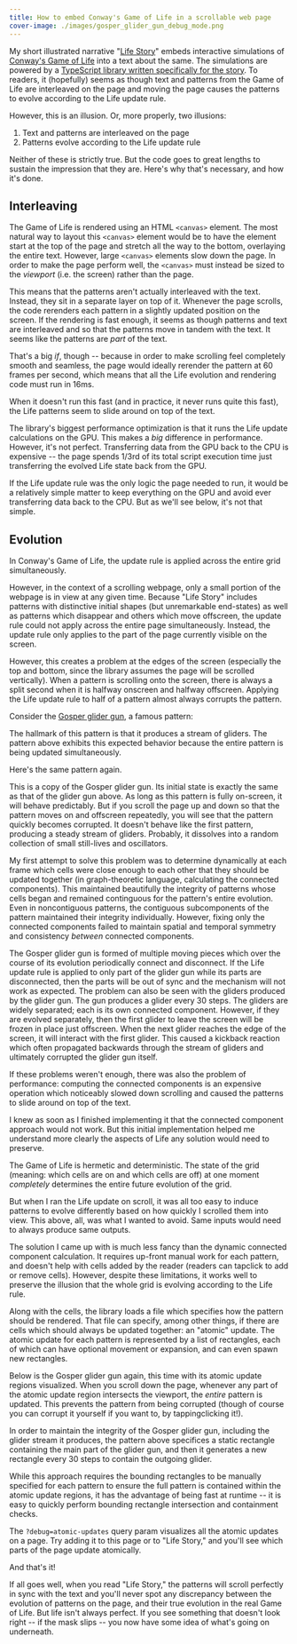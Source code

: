 ```yaml
---
title: How to embed Conway's Game of Life in a scrollable web page
cover-image: ./images/gosper_glider_gun_debug_mode.png
---
```


My short illustrated narrative "[Life Story](/projects/lifestory)" embeds interactive simulations of [Conway's Game of Life](https://en.wikipedia.org/wiki/Conway%27s_Game_of_Life) into a text about the same. The simulations are powered by a [TypeScript library written specifically
for the story](https://github.com/justinmanley/lifescroll). To readers, it (hopefully) seems as though text and patterns from the Game of Life are interleaved on the page and moving the page causes the patterns to evolve according to the Life update rule.

However, this is an illusion. Or, more properly, two illusions:

1. Text and patterns are interleaved on the page
2. Patterns evolve according to the Life update rule

Neither of these is strictly true. But the code goes to great lengths to sustain the impression that they are. Here's why that's necessary, and how it's done.

## Interleaving

The Game of Life is rendered using an HTML `<canvas>` element. The most natural way to layout this `<canvas>` element would be to have the element start at the top of the page and stretch all the way to the bottom, overlaying the entire text. However, large `<canvas>` elements slow down the page. In order to make the page perform well, the `<canvas>` must instead be sized to the _viewport_ (i.e. the screen) rather than the page.

This means that the patterns aren't actually interleaved with the text. Instead, they sit in a separate layer on top of it. Whenever the page scrolls, the code rerenders each pattern in a slightly updated position on the screen. If the rendering is fast enough, it seems as though patterns and text are interleaved and so that the patterns move in tandem with the text. It seems like the patterns are _part_ of the text.

That's a big _if_, though -- because in order to make scrolling feel completely smooth and seamless, the page would ideally rerender the pattern at 60 frames per second, which means that all the Life evolution and rendering code must run in 16ms.

When it doesn't run this fast (and in practice, it never runs quite this fast), the Life patterns seem to slide around on top of the text.

The library's biggest performance optimization is that it runs the Life update calculations on the GPU. This makes a _big_ difference in performance. However, it's not perfect. Transferring data from the GPU back to the CPU is expensive -- the page spends 1/3rd of its total script execution time just transferring the evolved Life state back from the GPU.

If the Life update rule was the only logic the page needed to run, it would be a relatively simple matter to keep everything on the GPU and avoid ever transferring data back to the CPU. But as we'll see below, it's not that simple.

## Evolution

In Conway's Game of Life, the update rule is applied across the entire grid simultaneously.

However, in the context of a scrolling webpage, only a small portion of the webpage is in view at any given time. Because "Life Story" includes patterns with distinctive initial shapes (but unremarkable end-states) as well as patterns which disappear and others which move offscreen, the update rule could not apply across the entire page simultaneously. Instead, the update rule only applies to the part of the page currently visible on the screen.

However, this creates a problem at the edges of the screen (especially the top and bottom, since the library assumes the page will be scrolled vertically). When a pattern is scrolling onto the screen, there is always a split second when it is halfway onscreen and halfway offscreen. Applying the Life update rule to half of a pattern almost always corrupts the pattern.

Consider the [Gosper glider gun](https://conwaylife.com/wiki/Gosper_glider_gun), a famous pattern:

<pattern-anchor src=./patterns/gosper-glider-gun.rle></pattern-anchor>

The hallmark of this pattern is that it produces a stream of gliders. The pattern above exhibits this expected behavior because the entire pattern is being updated simultaneously.

Here's the same pattern again.

<pattern-anchor src=./patterns/gosper-glider-gun-without-atomic-update.rle></pattern-anchor>

This is a copy of the Gosper glider gun. Its initial state is exactly the same as that of the glider gun above. As long as this pattern is fully on-screen, it will behave predictably. But if you scroll the page up and down so that the pattern moves on and offscreen repeatedly, you will see that the pattern quickly becomes corrupted. It doesn't behave like the first pattern, producing a steady stream of gliders. Probably, it dissolves into a random collection of small still-lives and oscillators.

My first attempt to solve this problem was to determine dynamically at each frame which cells were close enough to each other that they should be updated together (in graph-theoretic language, calculating the connected components). This maintained beautifully the integrity of patterns whose cells began and remained continguous for the pattern's entire evolution. Even in noncontiguous patterns, the contiguous subcomponents of the pattern maintained their integrity individually. However, fixing only the connected components failed to maintain spatial and temporal symmetry and consistency _between_ connected components. 

The Gosper glider gun is formed of multiple moving pieces which over the course of its evolution periodically connect and disconnect. If the Life update rule is applied to only part of the glider gun while its parts are disconnected, then the parts will be out of sync and the mechanism will not work as expected. The problem can also be seen with the gliders produced by the glider gun. The gun produces a glider every 30 steps. The gliders are widely separated; each is its own connected component. However, if they are evolved separately, then the first glider to leave the screen will be frozen in place just offscreen. When the next glider reaches the edge of the screen, it will interact with the first glider. This caused a kickback reaction which often propagated backwards through the stream of gliders and ultimately corrupted the glider gun itself.


<pattern-anchor src=./patterns/gosper-glider-gun-with-partial-atomic-update.rle></pattern-anchor>

If these problems weren't enough, there was also the problem of performance: computing the connected components is an expensive operation which noticeably slowed down scrolling and caused the patterns to slide around on top of the text.

I knew as soon as I finished implementing it that the connected component approach would not work. But this initial implementation helped me understand more clearly the aspects of Life any solution would need to preserve.

The Game of Life is hermetic and deterministic. The state of the grid (meaning: which cells are on and which cells are off) at one moment _completely_ determines the entire future evolution of the grid.

But when I ran the Life update on scroll, it was all too easy to induce patterns to evolve differently based on how quickly I scrolled them into view. This above, all, was what I wanted to avoid. Same inputs would need to always produce same outputs.

The solution I came up with is much less fancy than the dynamic connected component calculation. It requires up-front manual work for each pattern, and doesn't help with cells added by the reader (readers can <span class="tappable">tap</span><span class="clickable">click</span> to add or remove cells). However, despite these limitations, it works well to preserve the illusion that the whole grid is evolving according to the Life rule.

Along with the cells, the library loads a file which specifies how the pattern should be rendered. That file can specify, among other things, if there are cells which should always be updated together: an "atomic" update. The atomic update for each pattern is represented by a list of rectangles, each of which can have optional movement or expansion, and can even spawn new rectangles.

Below is the Gosper glider gun again, this time with its atomic update regions visualized. When you scroll down the page, whenever any part of the atomic update region intersects the viewport, the _entire_ pattern is updated. This prevents the pattern from being corrupted (though of course you can corrupt it yourself if you want to, by <span class="tappable">tapping</span><span class="clickable">clicking</span> it!).

<pattern-anchor src=./patterns/gosper-glider-gun-with-atomic-update-visualized.rle></pattern-anchor>

In order to maintain the integrity of the Gosper glider gun, including the glider stream it produces, the pattern above specifices a static rectangle containing the main part of the glider gun, and then it generates a new rectangle every 30 steps to contain the outgoing glider.

While this approach requires the bounding rectangles to be manually specified for each pattern to ensure the full pattern is contained within the atomic update regions, it has the advantage of being fast at runtime -- it is easy to quickly perform bounding rectangle intersection and containment checks.

The `?debug=atomic-updates` query param visualizes all the atomic updates on a page. Try adding it to this page or to "Life Story," and you'll see which parts of the page update atomically.

And that's it!

If all goes well, when you read "Life Story," the patterns will scroll perfectly in sync with the text and you'll never spot any discrepancy between the evolution of patterns on the page, and their true evolution in the real Game of Life. But life isn't always perfect. If you see something that doesn't look right -- if the mask slips -- you now have some idea of what's going on underneath.
